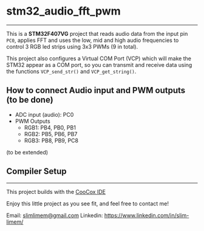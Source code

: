 # stm32_audio_fft_pwm
---
This is a **STM32F407VG** project that reads audio data from the input pin ```PC0```, applies FFT and uses the low, mid and high audio frequencies to control 3 RGB led strips using 3x3 PWMs (9 in total).

This project also configures a Virtual COM Port (VCP) which will make the STM32 appear as a COM port, so you can transmit and receive data using the functions ```VCP_send_str()``` and ```VCP_get_string()```.

## How to connect Audio input and PWM outputs (to be done)
* ADC input (audio): PC0
* PWM Outputs
  * RGB1: PB4, PB0, PB1
  * RGB2: PB5, PB6, PB7
  * RGB3: PB8, PB9, PC8

(to be extended)

## Compiler Setup
---
This project builds with the [CooCox IDE](https://www.st.com/en/development-tools/coide.html)

Enjoy this little project as you see fit, and feel free to contact me!

Email: slimlimem@gmail.com Linkedin: https://www.linkedin.com/in/slim-limem/
